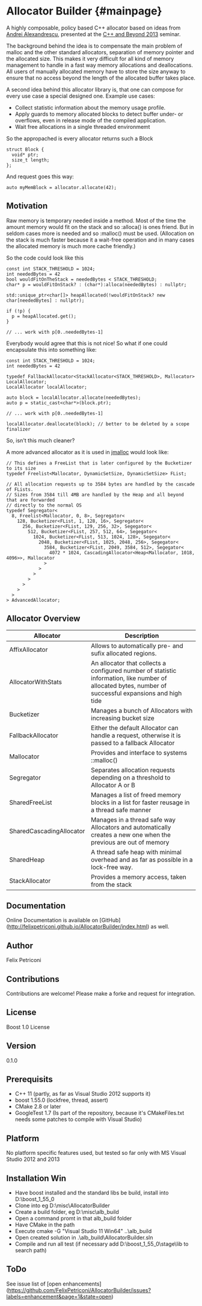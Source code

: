 Allocator Builder {#mainpage}
=================

A highly composable, policy based C++ allocator based on ideas from [Andrei Alexandrescu](http://erdani.com/), presented at the [C++ and Beyond 2013](http://cppandbeyond.com/) seminar.

The background behind the idea is to compensate the main problem of malloc and the other standard allocators, separation of memory pointer and the allocated size. This makes it very difficult for all kind of memory management to handle in a fast way memory allocations and deallocations. 
All users of manually allocated memory have to store the size anyway to ensure that no access beyond the length of the allocated buffer takes place.

A second idea behind this allocator library is, that one can compose for every use case a special designed one. 
Example use cases:
  * Collect statistic information about the memory usage profile.
  * Apply guards to memory allocated blocks to detect buffer under- or overflows, even in release mode of the compiled application.
  * Wait free allocations in a single threaded environmemt

So the appropached is every allocator returns such a Block
~~~
struct Block {
  void* ptr;
  size_t length;
};
~~~

And request goes this way:
~~~
auto myMemBlock = allocator.allocate(42);
~~~

Motivation
----------
Raw memory is temporary needed inside a method. Most of the time the amount memory would fit on the stack and so :alloca() is ones friend. But in seldom cases more is needed and so :malloc() must be used. (Allocation on the stack is much faster because it a wait-free operation and in many cases the allocated memory is much more cache friendly.)

So the code could look like this
~~~ 
const int STACK_THRESHOLD = 1024;
int neededBytes = 42
bool wouldFitOnTheStack = neededBytes < STACK_THRESHOLD;
char* p = wouldFitOnStack? : (char*):alloca(neededBytes) : nullptr;

std::unique_ptr<char[]> heapAllocated(!wouldFitOnStack? new char[neededBytes] : nullptr);

if (!p) {
  p = heapAllocated.get();
}

// ... work with p[0..neededBytes-1]
~~~

Everybody would agree that this is not nice! So what if one could encapsulate this into something like:
~~~
const int STACK_THRESHOLD = 1024;
int neededBytes = 42

typedef FallbackAllocator<StackAllocator<STACK_THRESHOLD>, Mallocator> LocalAllocator; 
LocalAllocator localAllocator;

auto block = localAllocator.allocate(neededBytes);
auto p = static_cast<char*>(block.ptr);

// ... work with p[0..neededBytes-1]

localAllocator.deallocate(block); // better to be deleted by a scope finalizer
~~~  
So, isn't this much cleaner? 


A more advanced allocator as it is used in [jmalloc](http://www.canonware.com/jemalloc/) would look like:
~~~
// This defines a FreeList that is later configured by the Bucketizer to its size
typedef Freelist<Mallocator, DynamicSetSize, DynamicSetSize> FList;

// All allocation requests up to 3584 bytes are handled by the cascade of FLists.
// Sizes from 3584 till 4MB are handled by the Heap and all beyond that are forwarded
// directly to the normal OS
typedef Segregator<
  8, Freelist<Mallocator, 0, 8>, Segregator<
    128, Bucketizer<FList, 1, 128, 16>, Segregator<
      256, Bucketizer<FList, 129, 256, 32>, Segegator<
        512, Bucketizer<FList, 257, 512, 64>, Segegator<
          1024, Bucketizer<FList, 513, 1024, 128>, Segegator<
            2048, Bucketizer<FList, 1025, 2048, 256>, Segegator<
              3584, Bucketizer<FList, 2049, 3584, 512>, Segegator<
                4072 * 1024, CascadingAllocator<Heap<Mallocator, 1018, 4096>>, Mallocator
              >
            >
          >
        >
      >
    >
  >
> AdvancedAllocator;

~~~
 
  
Allocator Overview
------------------

|Allocator                 |Description                                                                 |
---------------------------|----------------------------------------------------------------------------
| AffixAllocator           | Allows to automatically pre- and sufix allocated regions. |
| AllocatorWithStats       | An allocator that collects a configured number of statistic information, like number of allocated bytes, number of successful expansions and high tide |
| Bucketizer               | Manages a bunch of Allocators with increasing bucket size |
| FallbackAllocator        | Either the default Allocator can handle a request, otherwise it is passed to a fallback Allocator |
| Mallocator               | Provides and interface to systems ::malloc() |
| Segregator               | Separates allocation requests depending on a threshold to Allocator A or B |
| SharedFreeList           | Manages a list of freed memory blocks in a list for faster reusage in a thread safe manner |
| SharedCascadingAllocator | Manages in a thread safe way Allocators and automatically creates a new one when the previous are out of memory |
| SharedHeap               | A thread safe heap with minimal overhead and as far as possible in a lock-free way. |
| StackAllocator           | Provides a memory access, taken from the stack |

Documentation
-------------
  Online Documentation is available on [GitHub] (http://felixpetriconi.github.io/AllocatorBuilder/index.html) as well.

Author 
------
  Felix Petriconi
  

Contributions
-------------

Contributions are welcome! Please make a forke and request for integration.

  
License
-------
  Boost 1.0 License


Version
-------
  0.1.0

Prerequisits
------------
  * C++ 11 (partly, as far as Visual Studio 2012 supports it)
  * boost 1.55.0 (lockfree, thread, assert)
  * CMake 2.8 or later
  * GoogleTest 1.7 (Is part of the repository, because it's CMakeFiles.txt needs some patches to compile with Visual Studio)


Platform
--------
  No platform specific features used, but tested so far only with MS Visual Studio 2012 and 2013

Installation Win
----------------
  * Have boost installed and the standard libs be build, install into D:\boost_1_55_0
  * Clone into eg D:\misc\AllocatorBuilder
  * Create a build folder, eg D:\misc\alb_build
  * Open a command promt in that alb_build folder
  * Have CMake in the path
  * Execute cmake -G "Visual Studio 11 Win64" ..\alb_build
  * Open created solution in .\alb_build\AllocatorBuilder.sln
  * Compile and run all test (if necessary add D:\boost_1_55_0\stage\lib to search path)
  
ToDo
----
  See issue list of [open enhancements] (https://github.com/FelixPetriconi/AllocatorBuilder/issues?labels=enhancement&page=1&state=open)


